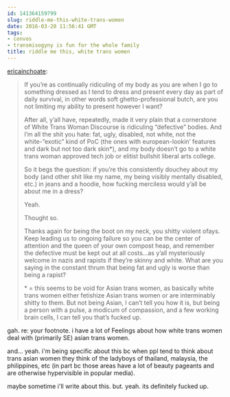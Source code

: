 ```yaml
---
id: 141364159799
slug: riddle-me-this-white-trans-women
date: 2016-03-20 11:56:41 GMT
tags:
- convos
- transmisogyny is fun for the whole family
title: riddle me this, white trans women
---
```

<p><a class="tumblr_blog" href="http://ericainchoate.tumblr.com/post/141362733047">ericainchoate</a>:</p>
<blockquote>
<p>If you’re as continually ridiculing of my body as you are when I go to something dressed as I tend to dress and present every day as part of daily survival, in other words soft ghetto-professional butch, are you not limiting my ability to present however I want?</p>
<p>After all, y’all have, repeatedly, made it very plain that a cornerstone of White Trans Woman Discourse is ridiculing “defective” bodies. And I’m all the shit you hate: fat, ugly, disabled, not white, not the white-”exotic” kind of PoC (the ones with european-lookin’ features and dark but not too dark skin*), and my body doesn’t go to a white trans woman approved tech job or elitist bullshit liberal arts college. </p>
<p>So it begs the question: if you’re this consistently douchey about my body (and other shit like my name, my being visibly mentally disabled, etc.) in jeans and a hoodie, how fucking merciless would y’all be about me in a dress?</p>
<p>Yeah.</p>
<p>Thought so.</p>
<p>Thanks again for being the boot on my neck, you shitty violent ofays. Keep leading us to ongoing failure so you can be the center of attention and the queen of your own compost heap, and remember the defective must be kept out at all costs…as y’all mysteriously welcome in nazis and rapists if they’re skinny and white. What are you saying in the constant thrum that being fat and ugly is worse than being a rapist?</p>
<p>* = this seems to be void for Asian trans women, as basically white trans women either fetishize Asian trans women or are interminably shitty to them. But not being Asian, I can’t tell you how it is, but being a person with a pulse, a modicum of compassion, and a few working brain cells, I can tell you that’s fucked up. </p>
</blockquote>

gah. re: your footnote. i have a lot of Feelings about how white trans women deal with (primarily SE) asian trans women. 

and... yeah. i'm being specific about this bc when ppl tend to think about trans asian women they think of the ladyboys of thailand, malaysia, the philippines, etc (in part bc those areas have a lot of beauty pageants and are otherwise hypervisible in popular media).

maybe sometime i'll write about this. but. yeah. its definitely fucked up.